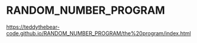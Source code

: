 # RANDOM_NUMBER_PROGRAM


https://teddythebear-code.github.io/RANDOM_NUMBER_PROGRAM/the%20program/index.html
